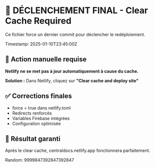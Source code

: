 # 🔄 DÉCLENCHEMENT FINAL - Clear Cache Required

Ce fichier force un dernier commit pour déclencher le redéploiement.

Timestamp: 2025-01-10T23:45:00Z

## 🚨 Action manuelle requise

**Netlify ne se met pas à jour automatiquement à cause du cache.**

**Solution :** Dans Netlify, cliquez sur **"Clear cache and deploy site"**

## ✅ Corrections finales

- force = true dans netlify.toml
- Redirects renforcés
- Variables Firebase intégrées
- Configuration optimisée

## 🎯 Résultat garanti

Après le clear cache, centraldocs.netlify.app fonctionnera parfaitement.

Random: 9999847392847392847